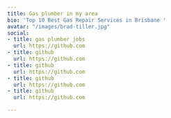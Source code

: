 ```yaml
---
title: Gas plumber in my area
bio: 'Top 10 Best Gas Repair Services in Brisbane '
avatar: "/images/brad-tiller.jpg"
social:
- title: gas plumber jobs
  url: https://github.com
- title: github
  url: https://github.com
- title: github
  url: https://github.com
- title: github
  url: https://github.com
- title: github
  url: https://github.com

---
```


